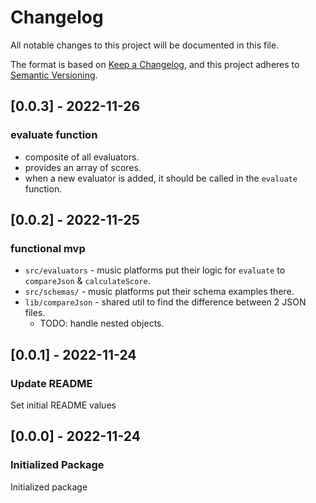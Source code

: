 # Changelog

All notable changes to this project will be documented in this file.

The format is based on [Keep a Changelog](https://keepachangelog.com/en/1.0.0/),
and this project adheres to [Semantic Versioning](https://semver.org/spec/v2.0.0.html).

## [0.0.3] - 2022-11-26

### evaluate function

- composite of all evaluators.
- provides an array of scores.
- when a new evaluator is added, it should be called in the `evaluate` function.

## [0.0.2] - 2022-11-25

### functional mvp

- `src/evaluators` - music platforms put their logic for `evaluate` to `compareJson` & `calculateScore`.
- `src/schemas/` - music platforms put their schema examples there.
- `lib/compareJson` - shared util to find the difference between 2 JSON files.
  - TODO: handle nested objects.

## [0.0.1] - 2022-11-24

### Update README

Set initial README values

## [0.0.0] - 2022-11-24

### Initialized Package

Initialized package
